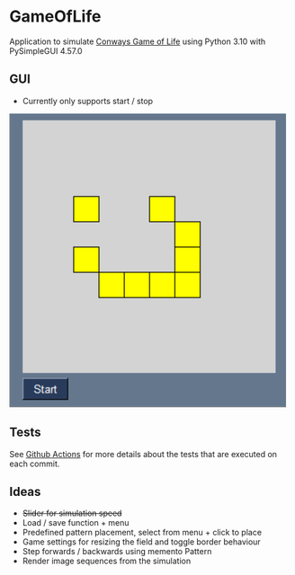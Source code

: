 # GameOfLife

Application to simulate [Conways Game of Life](https://en.wikipedia.org/wiki/Conway%27s_Game_of_Life) using Python 3.10 with PySimpleGUI 4.57.0


## GUI
* Currently only supports start / stop

![](documentation/gui_v01.PNG)

## Tests

See [Github Actions](https://github.com/to5ta/GameOfLife/actions/workflows/main.yml) for more details about the tests that are executed on each commit.

## Ideas

* ~~Slider for simulation speed~~
* Load / save function + menu
* Predefined pattern placement, select from menu + click to place
* Game settings for resizing the field and toggle border behaviour
* Step forwards / backwards using memento Pattern  
* Render image sequences from the simulation